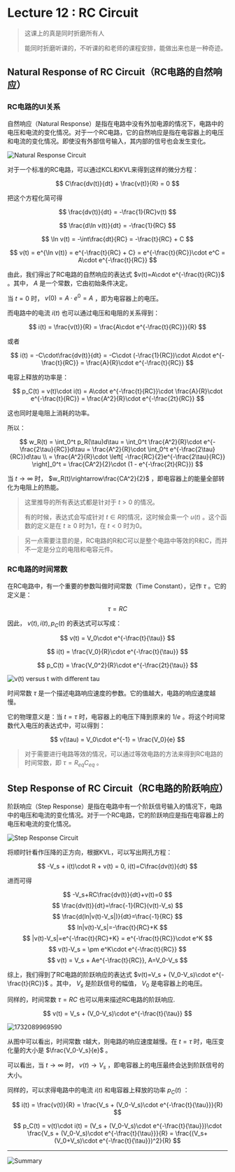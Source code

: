 # Lecture 12 : RC Circuit

> 这课上的真是同时折磨所有人
>
> 能同时折磨听课的，不听课的和老师的课程安排，能做出来也是一种奇迹。

## Natural Response of RC Circuit（RC电路的自然响应）

### RC电路的UI关系

自然响应（Natural Response）是指在电路中没有外加电源的情况下，电路中的电压和电流的变化情况。对于一个RC电路，它的自然响应是指在电容器上的电压和电流的变化情况。即使没有外部信号输入，其内部的信号也会发生变化。

![Natural Response Circuit](Lecture12.assets/1732088678716.png)

对于一个标准的RC电路，可以通过KCL和KVL来得到这样的微分方程：

$$
C\frac{dv(t)}{dt} + \frac{v(t)}{R} = 0
$$

把这个方程化简可得

$$
\frac{dv(t)}{dt} = -\frac{1}{RC}v(t)
$$

$$
\frac{d\ln v(t)}{dt} = -\frac{1}{RC}
$$

$$
\ln v(t) = -\int\frac{dt}{RC} = -\frac{t}{RC} + C
$$

$$
v(t) = e^{\ln v(t)} = e^{-\frac{t}{RC} + C} = e^{-\frac{t}{RC}}\cdot e^C = A\cdot e^{-\frac{t}{RC}}
$$

由此，我们得出了RC电路的自然响应的表达式 $v(t)=A\cdot e^{-\frac{t}{RC}}$ 。其中， $A$ 是一个常数，它由初始条件决定。

当 $t=0$ 时， $v(0) = A\cdot e^0 = A$ ，即为电容器上的电压。

而电路中的电流 $i(t)$ 也可以通过电压和电阻的关系得到：

$$
i(t) = \frac{v(t)}{R} = \frac{A\cdot e^{-\frac{t}{RC}}}{R}
$$

或者

$$
i(t) = -C\cdot\frac{dv(t)}{dt} = -C\cdot (-\frac{1}{RC})\cdot A\cdot e^{-\frac{t}{RC}} = \frac{A}{R}\cdot e^{-\frac{t}{RC}}
$$

电容上释放的功率是：

$$
p_C(t) = v(t)\cdot i(t) = A\cdot e^{-\frac{t}{RC}}\cdot \frac{A}{R}\cdot e^{-\frac{t}{RC}} = \frac{A^2}{R}\cdot e^{-\frac{2t}{RC}}
$$

这也同时是电阻上消耗的功率。

所以：

$$
w_R(t) = \int_0^t p_R(\tau)d\tau = \int_0^t \frac{A^2}{R}\cdot e^{-\frac{2\tau}{RC}}d\tau = \frac{A^2}{R}\cdot \int_0^t e^{-\frac{2\tau}{RC}}d\tau \\
= \frac{A^2}{R}\cdot \left[ -\frac{RC}{2}e^{-\frac{2\tau}{RC}} \right]_0^t = \frac{CA^2}{2}\cdot (1 - e^{-\frac{2t}{RC}})
$$

当 $t\rightarrow\infty$ 时， $w_R(t)\rightarrow\frac{CA^2}{2}$ ，即电容器上的能量全部转化为电阻上的热能。

> 这里推导的所有表达式都是针对于 $t>0$ 的情况。
>
> 有的时候，表达式会写成针对 $t \in R$的情况，这时候会乘一个 $u(t)$ 。这个函数的定义是在 $t\geq 0$ 时为1，在 $t<0$ 时为0。

> 另一点需要注意的是，RC电路的R和C可以是整个电路中等效的R和C，而并不一定是分立的电阻和电容元件。

### RC电路的时间常数

在RC电路中，有一个重要的参数叫做时间常数（Time Constant），记作 $\tau$ 。它的定义是：

$$
\tau = RC
$$

因此， $v(t), i(t), p_C(t)$ 的表达式可以写成：

$$
v(t) = V_0\cdot e^{-\frac{t}{\tau}}
$$

$$
i(t) = \frac{V_0}{R}\cdot e^{-\frac{t}{\tau}}
$$

$$
p_C(t) = \frac{V_0^2}{R}\cdot e^{-\frac{2t}{\tau}}
$$

![v(t) versus t with different tau](Lecture12.assets/1732088459178.png)

时间常数 $\tau$ 是一个描述电路响应速度的参数。它的值越大，电路的响应速度越慢。

它的物理意义是：当 $t=\tau$ 时，电容器上的电压下降到原来的 $1/e$ 。将这个时间常数代入电压的表达式中，可以得到：

$$
v(\tau) = V_0\cdot e^{-1} = \frac{V_0}{e}
$$

> 对于需要进行电路等效的情况，可以通过等效电路的方法来得到RC电路的时间常数，即 $\tau = R_{eq}C_{eq}$ 。

## Step Response of RC Circuit（RC电路的阶跃响应）

阶跃响应（Step Response）是指在电路中有一个阶跃信号输入的情况下，电路中的电压和电流的变化情况。对于一个RC电路，它的阶跃响应是指在电容器上的电压和电流的变化情况。

![Step Response Circuit](Lecture12.assets/1732089031153.png)

将顺时针看作压降的正方向，根据KVL，可以写出网孔方程：

$$
-V_s + i(t)\cdot R + v(t) = 0,
i(t)=C\frac{dv(t)}{dt}
$$

进而可得

$$
-V_s+RC\frac{dv(t)}{dt}+v(t)=0
$$
$$
\frac{dv(t)}{dt}=\frac{-1}{RC}(v(t)-V_s)
$$
$$
\frac{d(ln|v(t)-V_s|)}{dt}=\frac{-1}{RC}
$$
$$
ln|v(t)-V_s|=-\frac{t}{RC}+K
$$
$$
|v(t)-V_s|=e^{-\frac{t}{RC}+K} = e^{-\frac{t}{RC}}\cdot e^K
$$
$$
v(t)-V_s = \pm e^K\cdot e^{-\frac{t}{RC}}
$$
$$
v(t) = V_s + Ae^{-\frac{t}{RC}}, A=V_0-V_s
$$

综上，我们得到了RC电路的阶跃响应的表达式 $v(t)=V_s + (V_0-V_s)\cdot e^{-\frac{t}{RC}}$ 。其中， $V_s$ 是阶跃信号的幅值， $V_0$ 是电容器上的电压。

同样的，时间常数 $\tau=RC$ 也可以用来描述RC电路的阶跃响应.


$$
v(t) = V_s + (V_0-V_s)\cdot e^{-\frac{t}{\tau}}
$$

![1732089969590](Lecture12.assets/1732089969590.png)

从图中可以看出，时间常数 $\tau$越大，则电路的响应速度越慢。在 $t=\tau$ 时，电压变化量的大小是 $\frac{V_0-V_s}{e}$ 。

可以看出，当 $t\rightarrow\infty$ 时， $v(t)\rightarrow V_s$ ，即电容器上的电压最终会达到阶跃信号的大小。

同样的，可以求得电路中的电流 $i(t)$ 和电容器上释放的功率 $p_C(t)$ ：

$$
i(t) = \frac{v(t)}{R} = \frac{V_s + (V_0-V_s)\cdot e^{-\frac{t}{\tau}}}{R}
$$

$$
p_C(t) = v(t)\cdot i(t) = (V_s + (V_0-V_s)\cdot e^{-\frac{t}{\tau}})\cdot \frac{V_s + (V_0-V_s)\cdot e^{-\frac{t}{\tau}}}{R} 
= \frac{(V_s+(V_0+V_s)\cdot e^{-\frac{t}{\tau}})^2}{R}
$$

---

![Summary](Lecture12.assets/1732090353536.jpg)